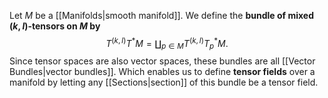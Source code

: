 Let $M$ be a [[Manifolds|smooth manifold]]. We define the **bundle of mixed $(k,l)$-tensors on $M$ by**
$$T^{(k,l)}T^*M = \coprod_{p\in M}T^{(k,l)}T^*_p M.$$
Since tensor spaces are also vector spaces, these bundles are all [[Vector Bundles|vector bundles]]. Which enables us to define **tensor fields** over a manifold by letting any [[Sections|section]] of this bundle be a tensor field.